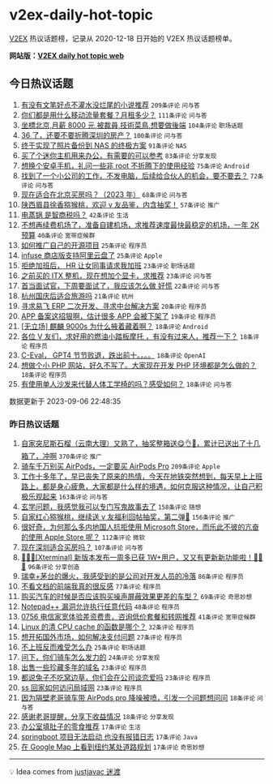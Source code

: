 # v2ex-daily-hot-topic

[V2EX](https://www.v2ex.com/) 热议话题榜，记录从 2020-12-18 日开始的 V2EX 热议话题榜单。

**网站版：[V2EX daily hot topic web](https://boojack.github.io/v2ex-daily-hot-topic-web/)**

## 今日热议话题

<!-- TODAY BEGIN -->

1. [有没有文笔好点不灌水没烂尾的小说推荐](https://www.v2ex.com/t/971268) `209条评论` `问与答`
1. [你们都是用什么移动流量套餐？月租多少？](https://www.v2ex.com/t/971356) `111条评论` `问与答`
1. [坐標北京,月薪 8000 元,被裁員,技術菜鳥,想要做後端](https://www.v2ex.com/t/971389) `104条评论` `职场话题`
1. [36 了，还要不要折腾深圳的房产？](https://www.v2ex.com/t/971403) `100条评论` `问与答`
1. [终于实现了照片备份到 NAS 的终极方案](https://www.v2ex.com/t/971308) `91条评论` `NAS`
1. [买了个迷你主机用来办公，有需要的可以参考](https://www.v2ex.com/t/971309) `83条评论` `分享发现`
1. [想换个安卓手机，礼问一些非 root 不折腾下的使用经验](https://www.v2ex.com/t/971315) `75条评论` `Android`
1. [找到了一个小公司的工作，不发电脑，后续给合伙人的机会，要不要去？](https://www.v2ex.com/t/971375) `72条评论` `问与答`
1. [现在适合在北京买房吗？（2023 年）](https://www.v2ex.com/t/971346) `68条评论` `问与答`
1. [陕西眉县徐香猕猴桃，欢迎 v 友品鉴，内含抽奖！](https://www.v2ex.com/t/971348) `57条评论` `推广`
1. [电蒸锅 是智商税吗？](https://www.v2ex.com/t/971448) `42条评论` `生活`
1. [不想再续费机场了，准备自建机场，求推荐速度最快最稳定的机场，一年 2K 预算](https://www.v2ex.com/t/971514) `40条评论` `宽带症候群`
1. [如何推广自己的开源项目](https://www.v2ex.com/t/971509) `25条评论` `程序员`
1. [infuse 商店版支持阿里云盘了](https://www.v2ex.com/t/971269) `25条评论` `Apple`
1. [拒绝加班后， HR 让女同事请求我加班](https://www.v2ex.com/t/971344) `23条评论` `职场话题`
1. [之前买的 ITX 整机，现在想加个显卡，求推荐](https://www.v2ex.com/t/971258) `23条评论` `问与答`
1. [首当面试官，下周要面试了，我应该怎么做 好慌](https://www.v2ex.com/t/971433) `22条评论` `问与答`
1. [杭州国庆后适合旅游吗](https://www.v2ex.com/t/971277) `21条评论` `杭州`
1. [寻求易飞 ERP 二次开发、寻求中台解决方案](https://www.v2ex.com/t/971279) `20条评论` `程序员`
1. [APP 备案这招狠啊，估计很多 APP 会被下架了](https://www.v2ex.com/t/971415) `19条评论` `程序员`
1. [[无立场] 麒麟 9000s 为什么掖着藏着啊？](https://www.v2ex.com/t/971397) `18条评论` `Android`
1. [各位 V 友们，求好用的燃油小踏板摩托 ，有没有过来人，推荐一下？](https://www.v2ex.com/t/971385) `18条评论` `程序员`
1. [C-Eval， GPT4 节节败退，跌出前十。。。。](https://www.v2ex.com/t/971319) `18条评论` `OpenAI`
1. [想做个小 PHP 网站，好久不写了。大家现在开发 PHP 环境都是怎么做的？](https://www.v2ex.com/t/971289) `18条评论` `程序员`
1. [有使用单人沙发来代替人体工学椅的吗？感受如何？](https://www.v2ex.com/t/971265) `18条评论` `问与答`

数据更新于 2023-09-06 22:48:35

<!-- TODAY END -->

### 昨日热议话题

<!-- YESTERDAY BEGIN -->

1. [自家突尼斯石榴（云南大理）又熟了，抽奖整箱送😋👌🧺，累计已送出了十几箱了，冲啊](https://www.v2ex.com/t/971094) `370条评论` `推广`
1. [骑车千万别买 AirPods，一定要买 AirPods Pro](https://www.v2ex.com/t/970936) `209条评论` `Apple`
1. [工作十多年了，早已丧失了原来的热情，今天在地铁突然想到，每天早上上班路上，都是身心疲惫，大家都是什么样的境遇，如何克服这种情况，让自己积极乐观起来](https://www.v2ex.com/t/970942) `163条评论` `问与答`
1. [玄学问题，我感觉我可以专门写鬼故事去了](https://www.v2ex.com/t/971038) `158条评论` `随想`
1. [自家红心猕猴桃，继续送 v 友福利回帖抽奖，第二弹🥝](https://www.v2ex.com/t/971034) `156条评论` `推广`
1. [很好奇，为何那么多内地国人抗拒使用 Microsoft Store，而乐此不彼的亢奋的使用 Apple Store 呢？](https://www.v2ex.com/t/971118) `112条评论` `微软`
1. [现在深圳适合买房吗？](https://www.v2ex.com/t/970972) `107条评论` `问与答`
1. [🎉🎉🎉[Xterminal] 新版本发布一周多已获 1W+用户，又又有更新新功能啦！🎉🎉🎉](https://www.v2ex.com/t/971121) `96条评论` `分享创造`
1. [瑞幸+茅台的爆火，我感受到的是公司对开发人员的冷落](https://www.v2ex.com/t/971133) `86条评论` `程序员`
1. [不看文档的前端我真的很反感](https://www.v2ex.com/t/970995) `77条评论` `程序员`
1. [购买汽车的时候是否应该购买噪声屏蔽效果更差的车型？](https://www.v2ex.com/t/971035) `69条评论` `奇思妙想`
1. [Notepad++ 漏洞允许执行任意代码](https://www.v2ex.com/t/971164) `48条评论` `程序员`
1. [0756 电信家宽体验差资费贵，咨询低价套餐和转网推荐](https://www.v2ex.com/t/971184) `41条评论` `宽带症候群`
1. [Linux 的清 CPU cache 的函数是哪个？](https://www.v2ex.com/t/971217) `32条评论` `程序员`
1. [想开拓国外市场，如何解决支付问题](https://www.v2ex.com/t/971139) `27条评论` `程序员`
1. [不上班反而难受怎么办](https://www.v2ex.com/t/970956) `25条评论` `职场话题`
1. [问下，你们骑车怎么发力的](https://www.v2ex.com/t/971076) `24条评论` `分享发现`
1. [出售一些珍藏多年的域名](https://www.v2ex.com/t/971178) `23条评论` `程序员`
1. [都说兔子不吃窝边草，你们会在公司谈恋爱吗](https://www.v2ex.com/t/971131) `23条评论` `程序员`
1. [ss 回家如何访问局域网](https://www.v2ex.com/t/970969) `23条评论` `程序员`
1. [因为隔壁老哥骑车带 AirPods pro 降噪被喷，引发一个问题想问问](https://www.v2ex.com/t/971022) `18条评论` `问与答`
1. [感谢老哥提醒，分享下收益情况](https://www.v2ex.com/t/970953) `18条评论` `分享发现`
1. [办公室填肚子的零食推荐](https://www.v2ex.com/t/971147) `17条评论` `生活`
1. [springboot 项目无法启动 也没有报错日志](https://www.v2ex.com/t/971075) `17条评论` `Java`
1. [在 Google Map 上看到纽约某处道路规划](https://www.v2ex.com/t/970955) `17条评论` `奇思妙想`

<!-- YESTERDAY END -->

---

💡 Idea comes from [justjavac 迷渡](https://github.com/justjavac/)
